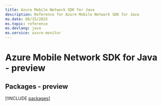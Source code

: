 ```yaml
---
title: Azure Mobile Network SDK for Java
description: Reference for Azure Mobile Network SDK for Java
ms.date: 08/15/2025
ms.topic: reference
ms.devlang: java
ms.service: azure-monitor
---
```

# Azure Mobile Network SDK for Java - preview
## Packages - preview
[!INCLUDE [packages](mobile-network-index.md)]